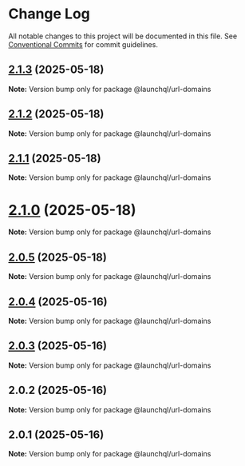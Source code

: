# Change Log

All notable changes to this project will be documented in this file.
See [Conventional Commits](https://conventionalcommits.org) for commit guidelines.

## [2.1.3](https://github.com/launchql/launchql/compare/@launchql/url-domains@2.1.2...@launchql/url-domains@2.1.3) (2025-05-18)

**Note:** Version bump only for package @launchql/url-domains





## [2.1.2](https://github.com/launchql/launchql/compare/@launchql/url-domains@2.1.1...@launchql/url-domains@2.1.2) (2025-05-18)

**Note:** Version bump only for package @launchql/url-domains





## [2.1.1](https://github.com/launchql/launchql/compare/@launchql/url-domains@2.1.0...@launchql/url-domains@2.1.1) (2025-05-18)

**Note:** Version bump only for package @launchql/url-domains





# [2.1.0](https://github.com/launchql/launchql/compare/@launchql/url-domains@2.0.5...@launchql/url-domains@2.1.0) (2025-05-18)

**Note:** Version bump only for package @launchql/url-domains





## [2.0.5](https://github.com/launchql/launchql/compare/@launchql/url-domains@2.0.4...@launchql/url-domains@2.0.5) (2025-05-18)

**Note:** Version bump only for package @launchql/url-domains





## [2.0.4](https://github.com/launchql/launchql/compare/@launchql/url-domains@2.0.3...@launchql/url-domains@2.0.4) (2025-05-16)

**Note:** Version bump only for package @launchql/url-domains





## [2.0.3](https://github.com/launchql/launchql/compare/@launchql/url-domains@2.0.2...@launchql/url-domains@2.0.3) (2025-05-16)

**Note:** Version bump only for package @launchql/url-domains





## 2.0.2 (2025-05-16)

**Note:** Version bump only for package @launchql/url-domains





## 2.0.1 (2025-05-16)

**Note:** Version bump only for package @launchql/url-domains
